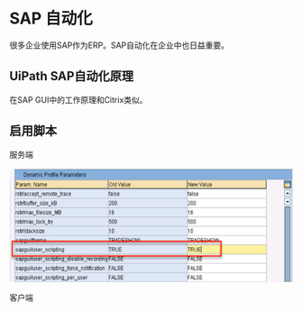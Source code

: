 # SAP 自动化

很多企业使用SAP作为ERP。SAP自动化在企业中也日益重要。

## UiPath SAP自动化原理

在SAP GUI中的工作原理和Citrix类似。

## 启用脚本

服务端

![](/assets2.15/import1.png)

客户端



